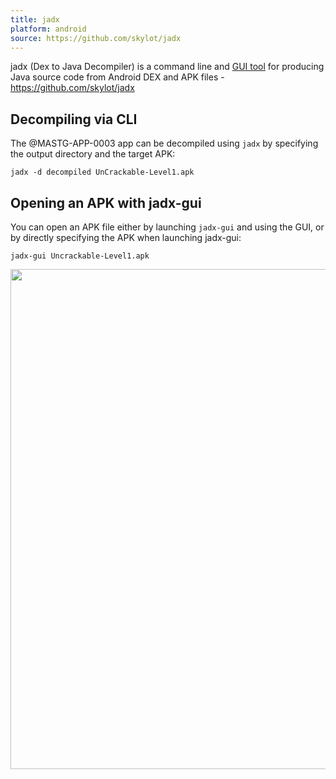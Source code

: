 ```yaml
---
title: jadx
platform: android
source: https://github.com/skylot/jadx
---
```


jadx (Dex to Java Decompiler) is a command line and [GUI tool](https://github.com/skylot/jadx/wiki/jadx-gui-features-overview "jadx gui features overview") for producing Java source code from Android DEX and APK files - <https://github.com/skylot/jadx>

## Decompiling via CLI

The @MASTG-APP-0003 app can be decompiled using `jadx` by specifying the output directory and the target APK:

```console
jadx -d decompiled UnCrackable-Level1.apk
```

## Opening an APK with jadx-gui

You can open an APK file either by launching `jadx-gui` and using the GUI, or by directly specifying the APK when launching jadx-gui:

```console
jadx-gui Uncrackable-Level1.apk
```

<img src="Images/Techniques/0017-jadxgui.png" width="800px" />
